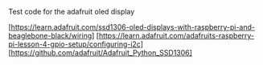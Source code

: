 Test code for the adafruit oled display


[https://learn.adafruit.com/ssd1306-oled-displays-with-raspberry-pi-and-beaglebone-black/wiring]
[https://learn.adafruit.com/adafruits-raspberry-pi-lesson-4-gpio-setup/configuring-i2c]
[https://github.com/adafruit/Adafruit_Python_SSD1306]
